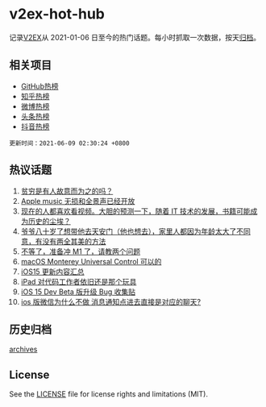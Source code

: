 # v2ex-hot-hub

 记录[V2EX](https://www.v2ex.com/)从 2021-01-06 日至今的热门话题。每小时抓取一次数据，按天[归档](archives)。
 
 ## 相关项目

- [GitHub热榜](https://github.com/lonnyzhang423/github-hot-hub)
- [知乎热榜](https://github.com/lonnyzhang423/zhihu-hot-hub)
- [微博热榜](https://github.com/lonnyzhang423/weibo-hot-hub)
- [头条热榜](https://github.com/lonnyzhang423/toutiao-hot-hub)
- [抖音热榜](https://github.com/lonnyzhang423/douyin-hot-hub)


 `更新时间：2021-06-09 02:30:24 +0800`

## 热议话题

1. [贫穷是有人故意而为之的吗？](https://www.v2ex.com/t/782210)
1. [Apple music 无损和全景声已经开放](https://www.v2ex.com/t/782099)
1. [现在的人都喜欢看视频。大胆的预测一下，随着 IT 技术的发展，书籍可能成为历史的尘埃？](https://www.v2ex.com/t/782116)
1. [爷爷八十岁了想带他去天安门（他也想去），家里人都因为年龄太大了不同意，有没有两全其美的方法](https://www.v2ex.com/t/782045)
1. [不等了，准备冲 M1 了，请教两个问题](https://www.v2ex.com/t/782143)
1. [macOS Monterey Universal Control 可以的](https://www.v2ex.com/t/782012)
1. [iOS15 更新内容汇总](https://www.v2ex.com/t/782029)
1. [iPad 对代码工作者依旧还是那个玩具](https://www.v2ex.com/t/782027)
1. [iOS 15 Dev Beta 版升级 Bug 收集贴](https://www.v2ex.com/t/782073)
1. [ios 版微信为什么不做 消息通知点进去直接是对应的聊天?](https://www.v2ex.com/t/782047)

## 历史归档

[archives](archives)

## License

See the [LICENSE](LICENSE) file for license rights and limitations (MIT).
